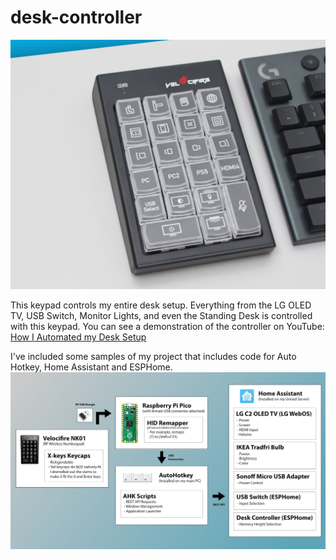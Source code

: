 # desk-controller
![](images/keypad.jpg)

This keypad controls my entire desk setup. Everything from the LG OLED TV, USB Switch, Monitor Lights, and even the Standing Desk is controlled with this keypad.
You can see a demonstration of the controller on YouTube: [How I Automated my Desk Setup](https://youtu.be/DTJSREjWH7Y)

I've included some samples of my project that includes code for Auto Hotkey, Home Assistant and ESPHome.
![](images/hardware_diagram.jpg)
